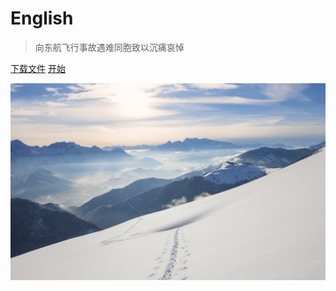 # English

> 向东航飞行事故遇难同胞致以沉痛哀悼

[下载文件](https://jq.qq.com/?_wv=1027&k=FM1DTRQT)
[开始](#英语)

![](./bg.jpg)